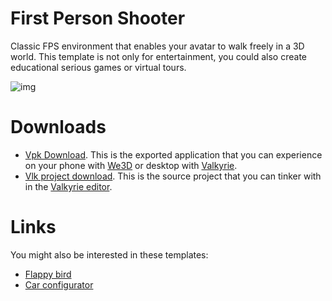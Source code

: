 # First Person Shooter

Classic FPS environment that enables your avatar to walk freely in a 3D world. This template is not only for entertainment, you could also create educational serious games or virtual tours.

![img](https://cdn2.talansoft.com/ftp/img/www/Games-1600x1200.jpg)

# Downloads

- [Vpk Download](https://cdn2.talansoft.com/ftp/samples/FPS-Sample.vpk). This is the exported application that you can experience on your phone with [We3D](/vlk/downloads#we3d) or desktop with [Valkyrie](/vlk/downloads#vlk).
- [Vlk project download](https://cdn2.talansoft.com/ftp/samples/FPS-Sample.zip). This is the source project that you can tinker with in the [Valkyrie editor](/vlk/downloads#vlk).

# Links

You might also be interested in these templates:
- [Flappy bird](./flappy-bird)
- [Car configurator](./Car-Configurator)
